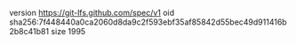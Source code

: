 version https://git-lfs.github.com/spec/v1
oid sha256:7f448440a0ca2060d8da9c2f593ebf35af85842d55bec49d911416b2b8c41b81
size 1995
